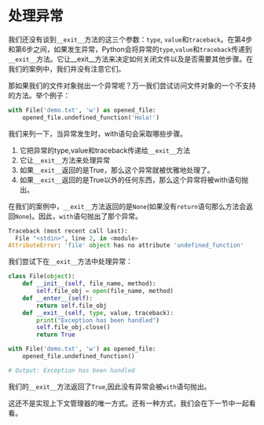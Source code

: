 # 处理异常

我们还没有谈到```__exit__```方法的这三个参数：```type```, ```value```和```traceback```。在第4步和第6步之间，如果发生异常，Python会将异常的```type```,```value```和```traceback```传递到```__exit__```方法。它让__exit__方法来决定如何关闭文件以及是否需要其他步骤。在我们的案例中，我们并没有注意它们。

那如果我们的文件对象抛出一个异常呢？万一我们尝试访问文件对象的一个不支持的方法。举个例子：
```python
with File('demo.txt', 'w') as opened_file:
    opened_file.undefined_function('Hola!')
```

我们来列一下，当异常发生时，with语句会采取哪些步骤。
1. 它把异常的type,value和traceback传递给```__exit__```方法
2. 它让```__exit__```方法来处理异常
3. 如果```__exit__```返回的是True，那么这个异常就被优雅地处理了。
4. 如果```__exit__```返回的是True以外的任何东西，那么这个异常将被with语句抛出。

在我们的案例中，```__exit__```方法返回的是```None```(如果没有```return```语句那么方法会返回```None```)。因此，```with```语句抛出了那个异常。
```python
Traceback (most recent call last):
  File "<stdin>", line 2, in <module>
AttributeError: 'file' object has no attribute 'undefined_function'
```

我们尝试下在```__exit__```方法中处理异常：
```python
class File(object):
    def __init__(self, file_name, method):
        self.file_obj = open(file_name, method)
    def __enter__(self):
        return self.file_obj
    def __exit__(self, type, value, traceback):
        print("Exception has been handled")
        self.file_obj.close()
        return True

with File('demo.txt', 'w') as opened_file:
    opened_file.undefined_function()

# Output: Exception has been handled
```

我们的```__exit__```方法返回了```True```,因此没有异常会被```with```语句抛出。

这还不是实现上下文管理器的唯一方式。还有一种方式，我们会在下一节中一起看看。